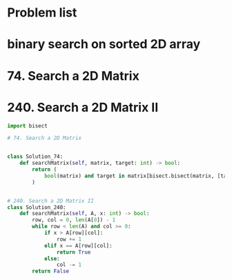# Problem list

# binary search on sorted 2D array
# 74. Search a 2D Matrix
# 240. Search a 2D Matrix II


```python
import bisect

# 74. Search a 2D Matrix


class Solution_74:
    def searchMatrix(self, matrix, target: int) -> bool:
        return (
            bool(matrix) and target in matrix[bisect.bisect(matrix, [target + 0.5]) - 1]
        )


# 240. Search a 2D Matrix II
class Solution_240:
    def searchMatrix(self, A, x: int) -> bool:
        row, col = 0, len(A[0]) - 1
        while row < len(A) and col >= 0:
            if x > A[row][col]:
                row += 1
            elif x == A[row][col]:
                return True
            else:
                col -= 1
        return False
```